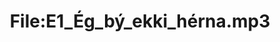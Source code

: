 ---
title: File:E1_Ég_bý_ekki_hérna.mp3
recording of: Ég bý ekki hérna.
reading speed: slow
speaker: E
license: CC0
---
